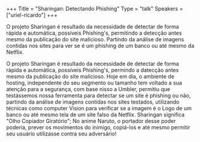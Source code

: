 +++
Title = "Sharingan: Detectando Phishing"
Type = "talk"
Speakers = ["uriel-ricardo"]
+++

O projeto Sharingan é resultado da necessidade de detectar de forma rápida e automática, possíveis Phishing's, permitindo a detecção antes mesmo da publicação do site malicioso. Partindo da análise de imagens contidas nos sites para ver se é um phishing de um banco ou até mesmo da Netflix.

O projeto Sharingan é resultado da necessidade de detectar de forma rápida e automática, possíveis Phishing's, permindo a datecção antes mesmo da publicação do site malícioso. Hoje em dia, o ambiente de hosting, independente do seu segmento ou tamanho tem voltado a sua atenção para a segurança, com base nisso a Umbler, permitiu que testássemos nossa ferramenta para detectar se um site é phishing ou não, partindo da análise de imagens contidas nos sites testados, utilizando técnicas como computer Vision para verificar se a imagem é o Logo de um banco ou até mesmo tela de um site falso da Netflix. 
Sharingan significa "Olho Copiador Giratório"; 
No anime Naruto, o portador desse poder poderia, prever os movimentos do inimigo, copiá-los e até mesmo permitir seu usuário utilizasse contra seu adversário!
